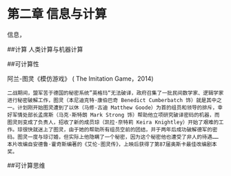 # 第二章 信息与计算

信息，

##计算
人类计算与机器计算

##可计算性


阿兰-图灵《模仿游戏》 ( The Imitation Game，2014)

`二战期间，盟军苦于德国的秘密系统”英格玛“无法破译，政府召集了一批民间数学家、逻辑学家进行秘密破解工作，图灵（本尼迪克特·康伯巴奇 Benedict Cumberbatch 饰）就是其中之一。计划刚开始图灵遭到了以休（马修·古迪 Matthew Goode）为首的组员和领导的排斥，幸好军情处部长孟席斯（马克·斯特朗 Mark Strong 饰）帮助他立项研究破译密码的机器，而图灵则变成了负责人，招收了新的成员琼（凯拉·奈特莉 Keira Knightley）开始了艰难的工作。琼很快就迷上了图灵，由于她的帮助所有组员空前的团结，并于两年后成功破解德军的密码。图灵一度与琼订婚，但实际上他隐瞒了一个秘密，因为这个秘密他也遭受了非人的待遇…… 本片改编自安德鲁·霍奇斯编著的《艾伦·图灵传》，上映后获得了第87届奥斯卡最佳改编剧本奖。`


##可计算思维
